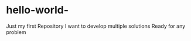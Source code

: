 # hello-world-
Just my first Repository
I want to develop multiple solutions
Ready for any problem 
